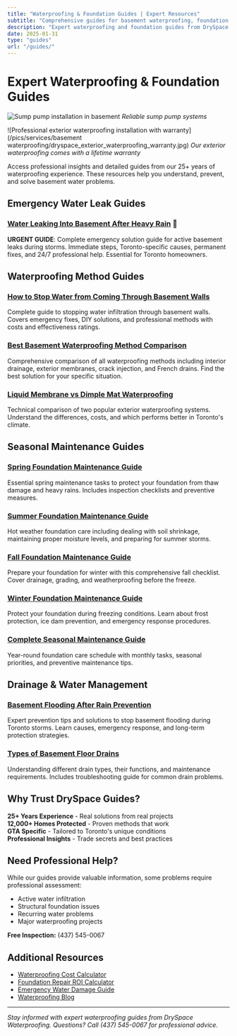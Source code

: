 ```yaml
---
title: "Waterproofing & Foundation Guides | Expert Resources"
subtitle: "Comprehensive guides for basement waterproofing, foundation maintenance, and water damage prevention"
description: "Expert waterproofing and foundation guides from DrySpace professionals. Learn how to protect your basement, compare methods, maintain your foundation, and prevent water damage."
date: 2025-01-31
type: "guides"
url: "/guides/"
---
```


# Expert Waterproofing & Foundation Guides

![Sump pump installation in basement](/pics/work/sump-pump.webp)
*Reliable sump pump systems*


![Professional exterior waterproofing installation with warranty](/pics/services/basement waterproofing/dryspace_exterior_waterproofing_warranty.jpg)
*Our exterior waterproofing comes with a lifetime warranty*


Access professional insights and detailed guides from our 25+ years of waterproofing experience. These resources help you understand, prevent, and solve basement water problems.

## Emergency Water Leak Guides

### [Water Leaking Into Basement After Heavy Rain](/guides/water-leaking-into-basement-after-heavy-rain/) 🚨
**URGENT GUIDE**: Complete emergency solution guide for active basement leaks during storms. Immediate steps, Toronto-specific causes, permanent fixes, and 24/7 professional help. Essential for Toronto homeowners.

## Waterproofing Method Guides

### [How to Stop Water from Coming Through Basement Walls](/guides/how-to-stop-water-coming-through-basement-walls/)
Complete guide to stopping water infiltration through basement walls. Covers emergency fixes, DIY solutions, and professional methods with costs and effectiveness ratings.

### [Best Basement Waterproofing Method Comparison](/guides/best-basement-waterproofing-method/)
Comprehensive comparison of all waterproofing methods including interior drainage, exterior membranes, crack injection, and French drains. Find the best solution for your specific situation.

### [Liquid Membrane vs Dimple Mat Waterproofing](/guides/liquid-membrane-vs-dimple-mat-waterproofing/)
Technical comparison of two popular exterior waterproofing systems. Understand the differences, costs, and which performs better in Toronto's climate.

## Seasonal Maintenance Guides

### [Spring Foundation Maintenance Guide](/guides/spring-foundation-maintenance-guide/)
Essential spring maintenance tasks to protect your foundation from thaw damage and heavy rains. Includes inspection checklists and preventive measures.

### [Summer Foundation Maintenance Guide](/guides/summer-foundation-maintenance-guide/)
Hot weather foundation care including dealing with soil shrinkage, maintaining proper moisture levels, and preparing for summer storms.

### [Fall Foundation Maintenance Guide](/guides/fall-foundation-maintenance-guide/)
Prepare your foundation for winter with this comprehensive fall checklist. Cover drainage, grading, and weatherproofing before the freeze.

### [Winter Foundation Maintenance Guide](/guides/winter-foundation-maintenance-guide/)
Protect your foundation during freezing conditions. Learn about frost protection, ice dam prevention, and emergency response procedures.

### [Complete Seasonal Maintenance Guide](/guides/seasonal-foundation-maintenance/)
Year-round foundation care schedule with monthly tasks, seasonal priorities, and preventive maintenance tips.

## Drainage & Water Management

### [Basement Flooding After Rain Prevention](/guides/basement-flooding-after-rain-prevention/)
Expert prevention tips and solutions to stop basement flooding during Toronto storms. Learn causes, emergency response, and long-term protection strategies.

### [Types of Basement Floor Drains](/guides/types-of-basement-floor-drains/)
Understanding different drain types, their functions, and maintenance requirements. Includes troubleshooting guide for common drain problems.

## Why Trust DrySpace Guides?

**25+ Years Experience** - Real solutions from real projects  
**12,000+ Homes Protected** - Proven methods that work  
**GTA Specific** - Tailored to Toronto's unique conditions  
**Professional Insights** - Trade secrets and best practices  

## Need Professional Help?

While our guides provide valuable information, some problems require professional assessment:

- Active water infiltration
- Structural foundation issues  
- Recurring water problems
- Major waterproofing projects

**Free Inspection:** (437) 545-0067

## Additional Resources

- [Waterproofing Cost Calculator](/tools/waterproofing-cost-calculator/)
- [Foundation Repair ROI Calculator](/tools/foundation-repair-roi-calculator/)
- [Emergency Water Damage Guide](/emergency/spring-basement-flooding/)
- [Waterproofing Blog](/blog/)

---

*Stay informed with expert waterproofing guides from DrySpace Waterproofing. Questions? Call (437) 545-0067 for professional advice.*